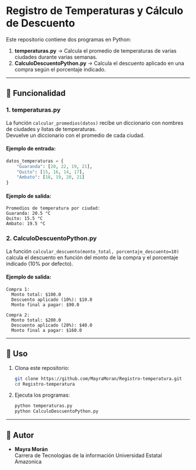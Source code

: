 # Registro de Temperaturas y Cálculo de Descuento

Este repositorio contiene dos programas en Python:

1. **temperaturas.py** → Calcula el promedio de temperaturas de varias ciudades durante varias semanas.
2. **CalculoDescuentoPython.py** → Calcula el descuento aplicado en una compra según el porcentaje indicado.

---

## 📌 Funcionalidad

### 1. temperaturas.py
La función `calcular_promedios(datos)` recibe un diccionario con nombres de ciudades y listas de temperaturas.  
Devuelve un diccionario con el promedio de cada ciudad.

#### Ejemplo de entrada:
```python
datos_temperaturas = {
    "Guaranda": [20, 22, 19, 21],
    "Quito": [15, 16, 14, 17],
    "Ambato": [18, 19, 20, 21]
}
```

#### Ejemplo de salida:
```
Promedios de temperatura por ciudad:
Guaranda: 20.5 °C
Quito: 15.5 °C
Ambato: 19.5 °C
```

### 2. CalculoDescuentoPython.py
La función `calcular_descuento(monto_total, porcentaje_descuento=10)` calcula el descuento en función del monto de la compra y el porcentaje indicado (10% por defecto).

#### Ejemplo de salida:
```
Compra 1:
  Monto total: $100.0
  Descuento aplicado (10%): $10.0
  Monto final a pagar: $90.0

Compra 2:
  Monto total: $200.0
  Descuento aplicado (20%): $40.0
  Monto final a pagar: $160.0
```

---

## 🚀 Uso
1. Clona este repositorio:
   ```bash
   git clone https://github.com/MayraMoran/Registro-temperatura.git
   cd Registro-temperatura
   ```

2. Ejecuta los programas:
   ```bash
   python temperaturas.py
   python CalculoDescuentoPython.py
   ```

---

## 📝 Autor
- **Mayra Morán**  
Carrera de Tecnologias de la información 
Universidad Estatal Amazonica  
